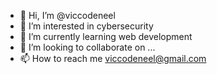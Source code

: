 - 👋 Hi, I’m @viccodeneel
- 👀 I’m interested in cybersecurity
- 🌱 I’m currently learning web development
- 💞️ I’m looking to collaborate on ...
- 📫 How to reach me viccodeneel@gmail.com

<!---
viccodeneel/viccodeneel is a ✨ special ✨ repository because its `README.md` (this file) appears on your GitHub profile.
You can click the Preview link to take a look at your changes.
--->
